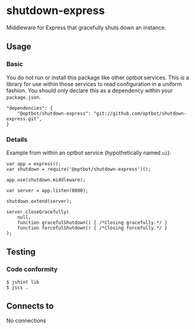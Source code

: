 # shutdown-express

Middleware for Express that gracefully shuts down an instance.

Usage
---
### Basic
You do not run or install this package like other optbot services. This is a library for use within those services to read configuration in a uniform fashion. You should only declare this as a dependency within your `package.json`.

	"dependencies": {
        "@optbot/shutdown-express": "git://github.com/optbot/shutdown-express.git",
	}

### Details
       
Example from within an optbot service (hypothetically named `ui`):

    var app = express();
    var shutdown = require('@optbot/shutdown-express')();

    app.use(shutdown.middleware);

    var server = app.listen(8080);

    shutdown.extend(server);

    server.closeGracefully(
        null,
        function gracefulShutdown() { /*Closing gracefully.*/ }
        function forcefulShutdown() { /*Closing forcefully.*/ }
    );

Testing
---
### Code conformity
    $ jshint lib
    $ jscs .

Connects to
---
No connections
